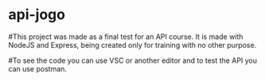 # api-jogo

#This project was made as a final test for an API course. It is made with NodeJS and Express, being created only for training with no other purpose.

#To see the code you can use VSC or another editor and to test the API you can use postman.
